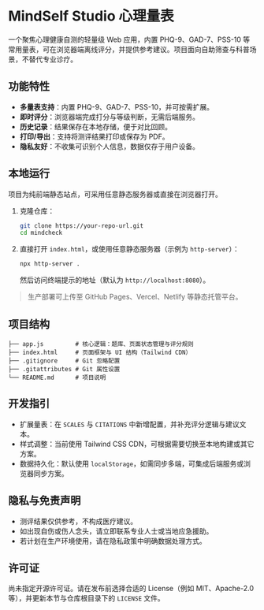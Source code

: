 # MindSelf Studio 心理量表

一个聚焦心理健康自测的轻量级 Web 应用，内置 PHQ-9、GAD-7、PSS-10 等常用量表，可在浏览器端离线评分，并提供参考建议。项目面向自助筛查与科普场景，不替代专业诊疗。

## 功能特性

- **多量表支持**：内置 PHQ-9、GAD-7、PSS-10，并可按需扩展。
- **即时评分**：浏览器端完成打分与等级判断，无需后端服务。
- **历史记录**：结果保存在本地存储，便于对比回顾。
- **打印/导出**：支持将测评结果打印或保存为 PDF。
- **隐私友好**：不收集可识别个人信息，数据仅存于用户设备。

## 本地运行

项目为纯前端静态站点，可采用任意静态服务器或直接在浏览器打开。

1. 克隆仓库：
   ```bash
   git clone https://your-repo-url.git
   cd mindcheck
   ```
2. 直接打开 `index.html`，或使用任意静态服务器（示例为 `http-server`）：
   ```bash
   npx http-server .
   ```
   然后访问终端提示的地址（默认为 `http://localhost:8080`）。

> 生产部署可上传至 GitHub Pages、Vercel、Netlify 等静态托管平台。

## 项目结构

```
├── app.js         # 核心逻辑：题库、页面状态管理与评分规则
├── index.html     # 页面框架与 UI 结构（Tailwind CDN）
├── .gitignore     # Git 忽略配置
├── .gitattributes # Git 属性设置
└── README.md      # 项目说明
```

## 开发指引

- 扩展量表：在 `SCALES` 与 `CITATIONS` 中新增配置，并补充评分逻辑与建议文本。
- 样式调整：当前使用 Tailwind CSS CDN，可根据需要切换至本地构建或其它方案。
- 数据持久化：默认使用 `localStorage`，如需同步多端，可集成后端服务或浏览器同步方案。

## 隐私与免责声明

- 测评结果仅供参考，不构成医疗建议。
- 如出现自伤或伤人念头，请立即联系专业人士或当地应急援助。
- 若计划在生产环境使用，请在隐私政策中明确数据处理方式。

## 许可证

尚未指定开源许可证。请在发布前选择合适的 License（例如 MIT、Apache-2.0 等），并更新本节与仓库根目录下的 `LICENSE` 文件。
